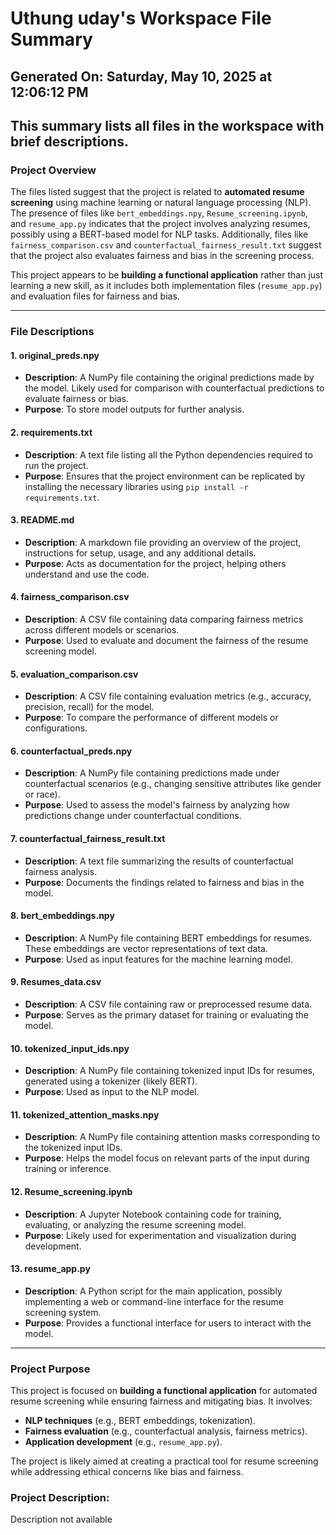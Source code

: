 # Uthung uday's Workspace File Summary
## Generated On: Saturday, May 10, 2025 at 12:06:12 PM
This summary lists all files in the workspace with brief descriptions.
---
### Project Overview
The files listed suggest that the project is related to **automated resume screening** using machine learning or natural language processing (NLP). The presence of files like `bert_embeddings.npy`, `Resume_screening.ipynb`, and `resume_app.py` indicates that the project involves analyzing resumes, possibly using a BERT-based model for NLP tasks. Additionally, files like `fairness_comparison.csv` and `counterfactual_fairness_result.txt` suggest that the project also evaluates fairness and bias in the screening process.

This project appears to be **building a functional application** rather than just learning a new skill, as it includes both implementation files (`resume_app.py`) and evaluation files for fairness and bias.

---

### File Descriptions

#### 1. **original_preds.npy**
   - **Description**: A NumPy file containing the original predictions made by the model. Likely used for comparison with counterfactual predictions to evaluate fairness or bias.
   - **Purpose**: To store model outputs for further analysis.

#### 2. **requirements.txt**
   - **Description**: A text file listing all the Python dependencies required to run the project.
   - **Purpose**: Ensures that the project environment can be replicated by installing the necessary libraries using `pip install -r requirements.txt`.

#### 3. **README.md**
   - **Description**: A markdown file providing an overview of the project, instructions for setup, usage, and any additional details.
   - **Purpose**: Acts as documentation for the project, helping others understand and use the code.

#### 4. **fairness_comparison.csv**
   - **Description**: A CSV file containing data comparing fairness metrics across different models or scenarios.
   - **Purpose**: Used to evaluate and document the fairness of the resume screening model.

#### 5. **evaluation_comparison.csv**
   - **Description**: A CSV file containing evaluation metrics (e.g., accuracy, precision, recall) for the model.
   - **Purpose**: To compare the performance of different models or configurations.

#### 6. **counterfactual_preds.npy**
   - **Description**: A NumPy file containing predictions made under counterfactual scenarios (e.g., changing sensitive attributes like gender or race).
   - **Purpose**: Used to assess the model's fairness by analyzing how predictions change under counterfactual conditions.

#### 7. **counterfactual_fairness_result.txt**
   - **Description**: A text file summarizing the results of counterfactual fairness analysis.
   - **Purpose**: Documents the findings related to fairness and bias in the model.

#### 8. **bert_embeddings.npy**
   - **Description**: A NumPy file containing BERT embeddings for resumes. These embeddings are vector representations of text data.
   - **Purpose**: Used as input features for the machine learning model.

#### 9. **Resumes_data.csv**
   - **Description**: A CSV file containing raw or preprocessed resume data.
   - **Purpose**: Serves as the primary dataset for training or evaluating the model.

#### 10. **tokenized_input_ids.npy**
   - **Description**: A NumPy file containing tokenized input IDs for resumes, generated using a tokenizer (likely BERT).
   - **Purpose**: Used as input to the NLP model.

#### 11. **tokenized_attention_masks.npy**
   - **Description**: A NumPy file containing attention masks corresponding to the tokenized input IDs.
   - **Purpose**: Helps the model focus on relevant parts of the input during training or inference.

#### 12. **Resume_screening.ipynb**
   - **Description**: A Jupyter Notebook containing code for training, evaluating, or analyzing the resume screening model.
   - **Purpose**: Likely used for experimentation and visualization during development.

#### 13. **resume_app.py**
   - **Description**: A Python script for the main application, possibly implementing a web or command-line interface for the resume screening system.
   - **Purpose**: Provides a functional interface for users to interact with the model.

---

### Project Purpose
This project is focused on **building a functional application** for automated resume screening while ensuring fairness and mitigating bias. It involves:
- **NLP techniques** (e.g., BERT embeddings, tokenization).
- **Fairness evaluation** (e.g., counterfactual analysis, fairness metrics).
- **Application development** (e.g., `resume_app.py`).

The project is likely aimed at creating a practical tool for resume screening while addressing ethical concerns like bias and fairness. 
### Project Description:
 Description not available
